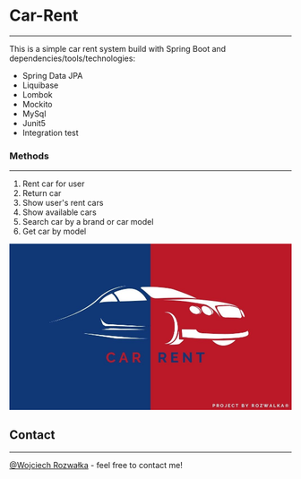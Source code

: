 # Car-Rent

---
This is a simple car rent system build with Spring Boot and dependencies/tools/technologies:

* Spring Data JPA
* Liquibase
* Lombok
* Mockito
* MySql
* Junit5
* Integration test

### Methods

---

1. Rent car for user
1. Return car
1. Show user's rent cars
1. Show available cars
1. Search car by a brand or car model
1. Get car by model

![Generate JavaDoc](md_res/car-rent.jpg)

## Contact

---
[@Wojciech Rozwałka](https://www.linkedin.com/in/wojciech-rozwalka/) - feel free to contact me!

